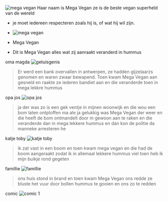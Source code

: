   
   ![mega vegan](https://www.thebigsmoke.com.au/wp-content/uploads/vegan-person.jpg)
   Haar naam is Mega Vegan
   ze is de beste vegan superheld van de wereld
  -  je moet iedereen respecteren zoals hij is, of wat hij wil zijn.
  
  - ![mega vegan](https://eyeofthecylone.files.wordpress.com/2013/02/happy-vegetarian.jpg)
  - Mega Vegan
  - Dit is Mega Vegan alles wat zij aanraakt veranderd in hummus

oma magda
  ![getuisgenis](https://previews.123rf.com/images/cthoman/cthoman1509/cthoman150900042/44465680-een-illustratie-van-een-cartoon-kerst-elf-oma-staan-%E2%80%8B%E2%80%8Ben-glimlachen-.jpg)
  >Er werd een bank overvallen in antwerpen, ze hadden gijzelaarzs genomen en waren zwaar bewapend. Toen kwam Mega Vegan aan gesneld en raakte ze iederen bandiet aan en die veranderde toen in mega lekkre hummus
  
  opa jos 
  ![opa jos](https://thumbs.dreamstime.com/z/leuke-opa-106527106.jpg)
  > ja der was zo is een gek ventje in mijnen woonwijk en die wou een bom laten ontploffen ma ale ja gelukkig was Mega Vegan der weer en die heeft de bom ontmandelt door m gewoon aan te raken en die veranderde dan in mega lekkere hummus en dan kon de politie da manneke arresteren he

  katje toby
  ![katje toby](https://image.freepik.com/vrije-vector/schattige-kat-cartoon-zittend-op-een-witte-achtergrond_194935-90.jpg
  )
  > ik zat vast in een boom en toen kwam mega vegan en die had de boom aangeraakt zodat ik in allemaal lekkere hummus viel
  toen heb ik mijn buikje rond gegeten

  famillie
  ![famillie](https://cdn3.vectorstock.com/i/1000x1000/95/27/happy-family-cartoon-vector-21559527.jpg)
  > ons huis stond in brand en toen kwam Mega Vegan ons redde 
  ze bluste het vuur door bollen hummus te gooien en ons zo te redden

  comic
  ![comic 1](https://images-na.ssl-images-amazon.com/images/I/51I1Nc3wPzL.jpg)
  